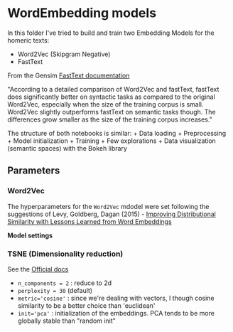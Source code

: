 # WordEmbedding models 

In this folder I've tried to build and train two Embedding Models for the homeric texts:

+ Word2Vec (Skipgram Negative)
+ FastText

From the Gensim [FastText documentation](https://radimrehurek.com/gensim/auto_examples/tutorials/run_fasttext.html#sphx-glr-auto-examples-tutorials-run-fasttext-py)

<quote>
"According to a detailed comparison of Word2Vec and fastText, fastText does significantly better on syntactic tasks as compared to the original Word2Vec, especially when the size of the training corpus is small. Word2Vec slightly outperforms fastText on semantic tasks though. The differences grow smaller as the size of the training corpus increases."
</quote>

The structure of both notebooks is similar:
    + Data loading
    + Preprocessing
    + Model initialization
    + Training
    + Few explorations
    + Data visualization (semantic spaces) with the Bokeh library
    
## Parameters

### Word2Vec
The hyperparameters for the `Word2Vec` mdodel were set following the suggestions of Levy, Goldberg, Dagan (2015) - [Improving Distributional Similarity
with Lessons Learned from Word Embeddings](https://www.aclweb.org/anthology/Q15-1016/)

**Model settings**

    
    
### TSNE (Dimensionality reduction)

See the [Official docs](https://scikit-learn.org/stable/modules/generated/sklearn.manifold.TSNE.html?highlight=tsne#sklearn.manifold.TSNE)

+ `n_components = 2` : reduce to 2d
+ `perplexity = 30` (default)
+ `metric='cosine'` : since we're dealing with vectors, I though cosine similarity to be a better choice than 'euclidean'
+ `init='pca'` : initialization of the embeddings. PCA tends to be more globally stable than "random init"
